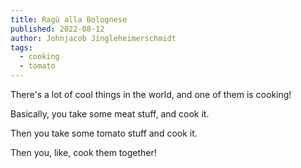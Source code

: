```yaml
---
title: Ragù alla Bolognese
published: 2022-08-12
author: Johnjacob Jingleheimerschmidt
tags:
  - cooking
  - tomato
---
```


There's a lot of cool things in the world, and one of them is cooking!

Basically, you take some meat stuff, and cook it.

Then you take some tomato stuff and cook it.

Then you, like, cook them together!

